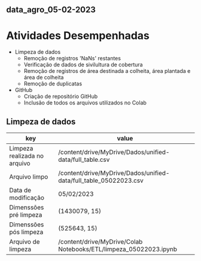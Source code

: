 data_agro_05-02-2023
---

# Atividades Desempenhadas

* Limpeza de dados
  * Remoção de registros 'NaNs' restantes
  * Verificação de dados de sivilultura de cobertura
  * Remoção de registros de área destinada a colheita, área plantada e área de colheita
  * Remoção de duplicatas
* GitHub
  * Criação de repositório GitHub
  * Inclusão de todos os arquivos utilizados no Colab 

## Limpeza de dados

key|value
---|------
Limpeza realizada no arquivo | /content/drive/MyDrive/Dados/unified-data/full_table.csv
Arquivo limpo | /content/drive/MyDrive/Dados/unified-data/full_table_05022023.csv
Data de modificação | 05/02/2023
Dimenssões pré limpeza | (1430079, 15)
Dimenssões pós limpeza | (525643, 15)
Arquivo de limpeza | /content/drive/MyDrive/Colab Notebooks/ETL/limpeza_05022023.ipynb
